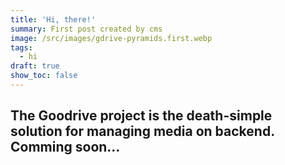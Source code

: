 ```yaml
---
title: 'Hi, there!'
summary: First post created by cms
image: /src/images/gdrive-pyramids.first.webp
tags:
  - hi
draft: true
show_toc: false
---
```

## The **Goodrive** project is the death-simple solution for managing media on backend. Comming soon...
